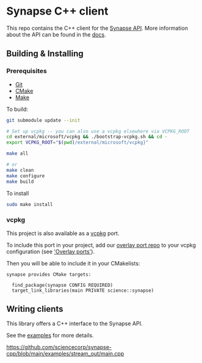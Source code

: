 # Synapse C++ client

This repo contains the C++ client for the [Synapse API](https://science.xyz/technologies/synapse). More information about the API can be found in the [docs](https://science.xyz/docs/d/synapse/index).

## Building & Installing

### Prerequisites

- [Git](https://git-scm.com/downloads)
- [CMake](https://cmake.org/download/)
- [Make](https://www.gnu.org/software/make/)

To build:

```sh
git submodule update --init

# Set up vcpkg -- you can also use a vcpkg elsewhere via VCPKG_ROOT
cd external/microsoft/vcpkg && ./bootstrap-vcpkg.sh && cd -
export VCPKG_ROOT="$(pwd)/external/microsoft/vcpkg}"

make all

# or
make clean
make configure
make build
```

To install

```sh
sudo make install
```

### vcpkg

This project is also available as a [vcpkg](https://vcpkg.io/en/) port.

To include this port in your project, add our [overlay port repo](https://github.com/sciencecorp/vcpkg) to your vcpkg configuration (see ['Overlay ports'](https://learn.microsoft.com/en-us/vcpkg/concepts/overlay-ports)).

Then you will be able to include it in your CMakelists:

```
synapse provides CMake targets:

  find_package(synapse CONFIG REQUIRED)
  target_link_libraries(main PRIVATE science::synapse)
```

## Writing clients

This library offers a C++ interface to the Synapse API.

See the [examples](./examples) for more details.

https://github.com/sciencecorp/synapse-cpp/blob/main/examples/stream_out/main.cpp
